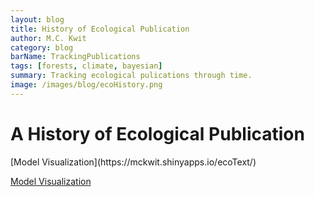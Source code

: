 ```yaml
---
layout: blog
title: History of Ecological Publication
author: M.C. Kwit
category: blog
barName: TrackingPublications
tags: [forests, climate, bayesian]
summary: Tracking ecological pulications through time.
image: /images/blog/ecoHistory.png
---
```



<h1>A History of Ecological Publication</h1>
[Model Visualization](https://mckwit.shinyapps.io/ecoText/) 



[Model Visualization](https://mckwit.shinyapps.io/ecoText/) 




